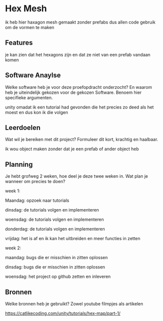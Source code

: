 # Hex Mesh 
ik heb hier haxagon mesh gemaakt zonder prefabs dus allen code gebruik om de vormen te maken

## Features
je kan zien dat het hexagons zijn en dat ze niet van een prefab vandaan komen


## Software Anaylse 
Welke software heb je voor deze proefopdracht onderzocht? En waarom heb je uiteindelijk gekozen voor de gekozen Software. Benoem hier specifieke argumenten.

unity omadat ik een tutorial had gevonden die het precies zo deed als het moest en dus kon ik die volgen 

## Leerdoelen 
Wat wil je bereiken met dit project? Formuleer dit kort, krachtig en haalbaar.

ik wou object maken zonder dat je een prefab of ander object heb

## Planning 
Je hebt grofweg 2 weken, hoe deel je deze twee weken in. Wat plan je wanneer om precies te doen?

week 1:

Maandag: opzoek naar tutorials

dinsdag: de tutorials volgen en implementeren

woensdag: de tutorials volgen en implementeren

donderdag: de tutorials volgen en implementeren

vrijdag: het is af en ik kan het uitbreiden en meer functies in zetten


week 2:

maandag: bugs die er misschien in zitten oplossen

dinsdag: bugs die er misschien in zitten oplossen

woensdag: het project op github zetten en inleveren

## Bronnen
Welke bronnen heb je gebruikt? Zowel youtube filmpjes als artikelen

https://catlikecoding.com/unity/tutorials/hex-map/part-1/